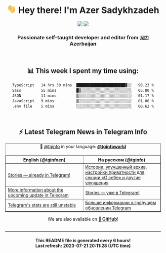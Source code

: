 <div align="center">
	<div>
		<h1>
      <img src="./assets/hi.gif" width="30px"> Hey there! I'm Azer Sadykhzadeh
    </h1>
    <img height="18" src="https://komarev.com/ghpvc/?username=sadykhzadeh&label=Views&color=2081c1&style=flat-square" />
		<a href="https://wakatime.com/Azer"> <img height="18" src="https://wakatime.com/badge/user/f80ae27a-c328-426f-a381-bc84136e2dd6.svg" /> </a>
    <h3>
      Passionate self-taught developer and editor from 🇦🇿 Azerbaijan
    </h3>
  </div>
  <br>

<h2>📊 This week I spent my time using:</h2>

<!--START_SECTION:waka-->

```txt
TypeScript   14 hrs 30 mins  ██████████████████████▓░░   90.23 %
Sass         55 mins         █▒░░░░░░░░░░░░░░░░░░░░░░░   05.80 %
JSON         11 mins         ▒░░░░░░░░░░░░░░░░░░░░░░░░   01.17 %
JavaScript   9 mins          ▒░░░░░░░░░░░░░░░░░░░░░░░░   01.00 %
.env file    5 mins          ░░░░░░░░░░░░░░░░░░░░░░░░░   00.62 %
```

<!--END_SECTION:waka-->

<br>

<h2>⚡️ Latest Telegram News in Telegram Info</h2>
  <table border>
		<tr>
			<th width="50%">English (<a href="https://t.me/tginfoen">@tginfoen</a>)</th>
			<th>На русском (<a href="https://t.me/tginfo">@tginfo</a>)</th>
		</tr>
		<caption>🚩 <a href="https://t.me/tginfo">@tginfo</a> in your language: <a href="https://t.me/tginfoworld"><b>@tginfoworld</b></a><caption/>
  <tr><td><a href="https://t.me/tginfoen/1679">Stories — already in Telegram!</a></td>
    <td><a href="https://t.me/tginfo/3708">Истории, улучшенный архив, настройки приватности для секции «О себе» и другие улучшения</a></td></tr><tr><td><a href="https://t.me/tginfoen/1678">More information about the upcoming update in Telegram</a></td>
    <td><a href="https://t.me/tginfo/3707">Stories — уже в Telegram!</a></td></tr><tr><td><a href="https://t.me/tginfoen/1677">Telegram's stats are still unstable</a></td>
    <td><a href="https://t.me/tginfo/3706">Больше информации о грядущем обновлении Telegram</a></td></tr>
</table>
We are also available on <a href="https://github.com/tginfo"><b>🐙 GitHub</b></a>!
</div>

<br>
<hr>
<h4 align="center">This README file is generated <b>every 6 hours</b>!</br>Last refresh: <b>2023-07-21 20:11:28 (UTC time)</b></h4>
